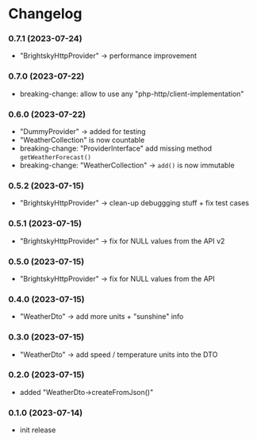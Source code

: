 # Changelog

### 0.7.1 (2023-07-24)

- "BrightskyHttpProvider" -> performance improvement

### 0.7.0 (2023-07-22)

- breaking-change: allow to use any "php-http/client-implementation"

### 0.6.0 (2023-07-22)

- "DummyProvider" -> added for testing
- "WeatherCollection" is now countable
- breaking-change: "ProviderInterface" add missing method `getWeatherForecast()`
- breaking-change: "WeatherCollection" -> `add()` is now immutable

### 0.5.2 (2023-07-15)

- "BrightskyHttpProvider" -> clean-up debuggging stuff + fix test cases

### 0.5.1 (2023-07-15)

- "BrightskyHttpProvider" -> fix for NULL values from the API v2

### 0.5.0 (2023-07-15)

- "BrightskyHttpProvider" -> fix for NULL values from the API

### 0.4.0 (2023-07-15)

- "WeatherDto" -> add more units + "sunshine" info

### 0.3.0 (2023-07-15)

- "WeatherDto" -> add speed / temperature units into the DTO

### 0.2.0 (2023-07-15)

- added "WeatherDto->createFromJson()"

### 0.1.0 (2023-07-14)

- init release
